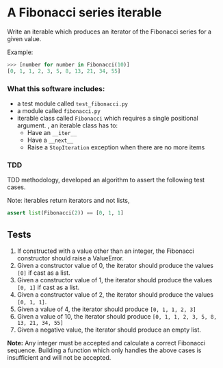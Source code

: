 # A Fibonacci series iterable


Write an iterable which produces an iterator of the Fibonacci series for a
given value.

Example:

```python
>>> [number for number in Fibonacci(10)]
[0, 1, 1, 2, 3, 5, 8, 13, 21, 34, 55]
```

### What this software includes:

-  a test module called `test_fibonacci.py`
-  a module called `fibonacci.py`
-  iterable class called `Fibonacci` which requires a single
  positional argument. , an iterable class has to:
    - Have an `__iter__`
    - Have a `__next__`
    - Raise a `StopIteration` exception when there are no more items


### TDD
TDD methodology, developed an algorithm to assert the following test
cases.

Note: iterables return iterators and not lists, 

```python
assert list(Fibonacci(2)) == [0, 1, 1]
```
## Tests

1. If constructed with a value other than an integer, the Fibonacci constructor
  should raise a ValueError.
1. Given a constructor value of 0, the iterator should produce the values `[0]`
   if cast as a list.
1. Given a constructor value of 1, the iterator should produce the values
`[0, 1]` if cast as a list.
1. Given a constructor value of 2, the iterator should produce the values
`[0, 1, 1]`.
1. Given a value of 4, the iterator should produce `[0, 1, 1, 2, 3]`
1. Given a value of 10, the iterator should produce
`[0, 1, 1, 2, 3, 5, 8, 13, 21, 34, 55]`
1. Given a negative value, the iterator should produce an empty list.

**Note:** Any integer must be accepted and calculate a correct Fibonacci
sequence. Building a function which only handles the above cases is
insufficient and will not be accepted.


